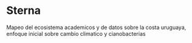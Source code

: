 # Sterna
Mapeo del ecosistema academicos y de datos sobre la costa uruguaya, enfoque inicial sobre cambio climatico y cianobacterias 
